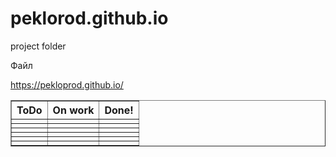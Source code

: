 # peklorod.github.io
project folder


Файл 
<html>
<head>
  <link rel="stylesheet" href="https://rawgit.com/pekloprod/peklorod.github.io/master/style.css">
<link rel="stylesheet" href="https://maxcdn.bootstrapcdn.com/bootstrap/4.0.0-beta/css/bootstrap.min.css" integrity="sha384-/Y6pD6FV/Vv2HJnA6t+vslU6fwYXjCFtcEpHbNJ0lyAFsXTsjBbfaDjzALeQsN6M" crossorigin="anonymous">
</head>
<body>
  <a href="https://pekloprod.github.io/">https://pekloprod.github.io/</a>
<div class="container">
<table class="tftable" border="1">
<tr><th>ToDo</th><th>On work</th><th>Done!</th></tr>
<tr><td> </td><td> </td><td> </td></tr>
<tr><td> </td><td> </td><td> </td></tr>
<tr><td> </td><td> </td><td> </td></tr>
<tr><td> </td><td> </td><td> </td></tr>
<tr><td> </td><td> </td><td> </td></tr>
<tr><td> </td><td> </td><td> </td></tr>
</table>
</div>
</body>
</html>
